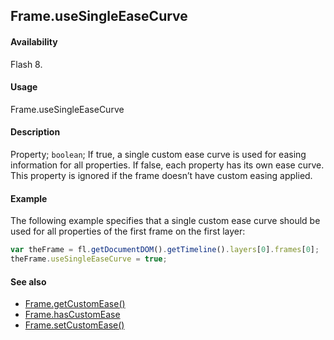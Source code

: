## Frame.useSingleEaseCurve

#### Availability

Flash 8.

#### Usage

Frame.useSingleEaseCurve

#### Description

Property; `boolean`; If true, a single custom ease curve is used for easing information for all properties. If false, each property has its own ease curve.
This property is ignored if the frame doesn’t have custom easing applied.

#### Example

The following example specifies that a single custom ease curve should be used for all properties of the first frame on the first layer:

```javascript
var theFrame = fl.getDocumentDOM().getTimeline().layers[0].frames[0];
theFrame.useSingleEaseCurve = true;
```

#### See also

- [Frame.getCustomEase()](../Frame_object/Frame6.md)
- [Frame.hasCustomEase](../Frame_object/Frame10.md)
- [Frame.setCustomEase()](../Frame_object/Frame24.md)
